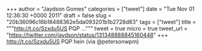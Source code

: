 
+++
author = "Jaydson Gomes"
categories = ["tweet"]
date = "Tue Nov 01 12:36:30 +0000 2011"
draft = false
slug = "20b36096c16b18488362e5da093201b1b2728d83"
tags = ["tweet"]
title = """http://t.co/Szxdu5US PQP ..."""
tweet = true
micro = true
tweet_url = "https://twitter.com/jaydson/status/131348888845160448"
+++
http://t.co/Szxdu5US PQP hein (via @petersonwpm)
